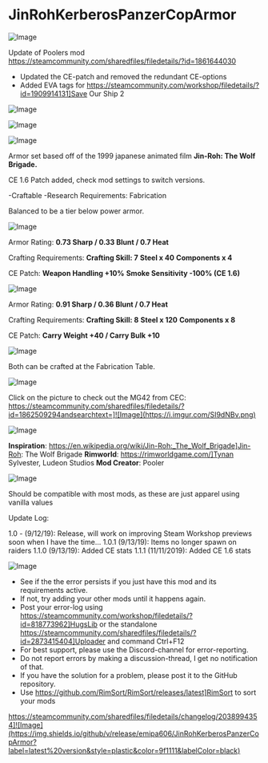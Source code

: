 # JinRohKerberosPanzerCopArmor

![Image](https://i.imgur.com/buuPQel.png)

Update of Poolers mod
https://steamcommunity.com/sharedfiles/filedetails/?id=1861644030

- Updated the CE-patch and removed the redundant CE-options
- Added EVA tags for https://steamcommunity.com/workshop/filedetails/?id=1909914131]Save Our Ship 2

![Image](https://i.imgur.com/pufA0kM.png)

	
![Image](https://i.imgur.com/Z4GOv8H.png)



![Image](https://i.imgur.com/TC0fBfe.png)


Armor set based off of the 1999 japanese animated film **Jin-Roh: The Wolf Brigade.**

CE 1.6 Patch added, check mod settings to switch versions.

-Craftable
-Research Requirements: Fabrication

Balanced to be a tier below power armor.

![Image](https://i.imgur.com/ji5cL9I.png)


Armor Rating: **0.73 Sharp / 0.33 Blunt / 0.7 Heat**

Crafting Requirements:
**Crafting Skill: 7**
**Steel x 40**
**Components x 4**

CE Patch: 
**Weapon Handling +10%**
**Smoke Sensitivity -100% (CE 1.6)**

![Image](https://i.imgur.com/JaC6PjI.png)


Armor Rating: **0.91 Sharp / 0.36 Blunt / 0.7 Heat**

Crafting Requirements:
**Crafting Skill: 8**
**Steel x 120**
**Components x 8**

CE Patch: **Carry Weight +40 / Carry Bulk +10**

![Image](https://i.imgur.com/1ytMA2I.png)


Both can be crafted at the Fabrication Table.

![Image](https://i.imgur.com/jJmjUJ9.png)


Click on the picture to check out the MG42 from CEC:
https://steamcommunity.com/sharedfiles/filedetails/?id=1862509294andsearchtext=]![Image](https://i.imgur.com/SI9dNBv.png)


![Image](https://i.imgur.com/83vdKuU.png)


**Inspiration**: https://en.wikipedia.org/wiki/Jin-Roh:_The_Wolf_Brigade]Jin-Roh: The Wolf Brigade
**Rimworld**: https://rimworldgame.com/]Tynan Sylvester, Ludeon Studios
**Mod Creator**: Pooler

![Image](https://i.imgur.com/vKP0foj.png)

Should be compatible with most mods, as these are just apparel using vanilla values

Update Log:

1.0 - (9/12/19): Release, will work on improving Steam Workshop previews soon when I have the time...
1.0.1 (9/13/19): Items no longer spawn on raiders
1.1.0 (9/13/19): Added CE stats
1.1.1 (11/11/2019): Added CE 1.6 stats


![Image](https://i.imgur.com/PwoNOj4.png)



-  See if the the error persists if you just have this mod and its requirements active.
-  If not, try adding your other mods until it happens again.
-  Post your error-log using https://steamcommunity.com/workshop/filedetails/?id=818773962]HugsLib or the standalone https://steamcommunity.com/sharedfiles/filedetails/?id=2873415404]Uploader and command Ctrl+F12
-  For best support, please use the Discord-channel for error-reporting.
-  Do not report errors by making a discussion-thread, I get no notification of that.
-  If you have the solution for a problem, please post it to the GitHub repository.
-  Use https://github.com/RimSort/RimSort/releases/latest]RimSort to sort your mods



https://steamcommunity.com/sharedfiles/filedetails/changelog/2038994354]![Image](https://img.shields.io/github/v/release/emipa606/JinRohKerberosPanzerCopArmor?label=latest%20version&style=plastic&color=9f1111&labelColor=black)

